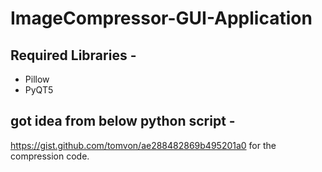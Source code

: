 # ImageCompressor-GUI-Application

## Required Libraries -
- Pillow
- PyQT5

## got idea from below python script - 

https://gist.github.com/tomvon/ae288482869b495201a0
for the compression code.




